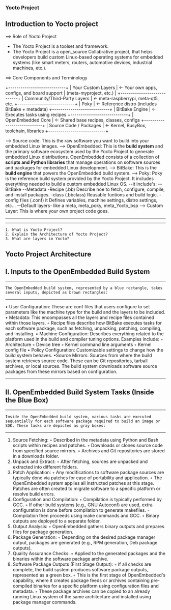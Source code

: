 ### Yocto Project ###

## Introduction to Yocto project

==> Role of Yocto Project
- The Yocto Project is a toolset and framework.
- The Yocto Project is a open_source Collabrative project, that helps developers build custom Linux-based operating systems for embedded systems (like smart meters, routers, automotive devices, industrial machines, etc.).

==> Core Components and Terminology

+----------------------------+
|   Your Custom Layers       |  ← Your own apps, configs, and board support
|   (meta-myproject, etc.)   |
+----------------------------+
| Community/Third-Party Layers | ← meta-raspberrypi, meta-qt5, etc.
+----------------------------+
|           Poky             |  ← Reference distro (includes BitBake + metadata)
+----------------------------+
|       BitBake Engine       |  ← Executes tasks using recipes
+----------------------------+
|     OpenEmbedded Core      |  ← Shared base recipes, classes, configs
+----------------------------+
|   Source Code / Packages   |  ← Kernel, BusyBox, toolchain, libraries
+----------------------------+

--> Source code: This is the raw software you want to build into your embedded Linux images.
--> OpenEmbedded: This is the **build system** and the primary software ecosystem used by the Yocto Project to generate embedded Linux distributions.
OpenEmbedded consists of a collection of **scripts and Python libraries** that manage operations on software sources and packages for embedded Linux development.
--> BitBake: This is the **build engine** that powers the OpenEmbedded build system.
--> Poky: Poky is the reference build system provided by the Yocto Project. It includes everything needed to build a custom embedded Linux OS.
  --it include's:
        --BitBake
        --Metadata
            -Recipe (.bb) Describe hoe to fetch, configure, compile, and install packages.
            -class (.bbclass) Reusable funtions and build logic.
            -config files (.conf) it Defines variables, machine settings, distro settings, etc...
        --Default layers- like a meta, meta_poky, meta_Yocto_bsp 
--> Custom Layer: This is where your own project code goes.

---
---
    1. What is Yocto Project?
    2. Explain the Architecture of Yocto Project?
    3. What are layers in Yocto?
    

## Yocto Project Architecture

I. Inputs to the OpenEmbedded Build System
---
---
    The OpenEmbedded build system, represented by a blue rectangle, takes several inputs, depicted as brown rectangles:
---
• User Configuration: These are conf files that users configure to set parameters like the machine type for the build and the layers to be included.
• Metadata: This encompasses all the layers and recipe files contained within those layers.
◦ Recipe files describe how BitBake executes tasks for each software package, such as fetching, unpacking, patching, compiling, and installing.
• Machine Configuration: Describes everything related to the platform used in the build and compiler tuning options. Examples include:
          ◦ Architecture
          ◦ Device tree
          ◦ Kernel command line arguments
          ◦ Kernel config file
• Policy Configuration: Customizable settings to change how the build system behaves.
•Source Mirrors: Sources from where the build system retrieves source code. These can be Git repositories, tarball archives, or local sources. The build system downloads software source packages from these mirrors based on configuration.

--------------------------------------------------------------------------------

II. OpenEmbedded Build System Tasks (Inside the Blue Box)
---
---
    Inside the OpenEmbedded build system, various tasks are executed sequentially for each software package required to build an image or SDK. These tasks are depicted as gray boxes:
---
1. Source Fetching:
      ◦ Described in the metadata using Python and Bash scripts within recipes and patches.
      ◦ Downloads or clones source code from specified source mirrors.
      ◦ Archives and Git repositories are stored in a downloads folder.
2. Unpack and Extract:
      ◦ After fetching, sources are unpacked and extracted into different folders.
3. Patch Application:
      ◦ Any modifications to software package sources are typically done via patches for ease of portability and application.
      ◦ The OpenEmbedded system applies all instructed patches at this stage. Patches are often created to migrate software to a specific platform or resolve build errors.
4. Configuration and Compilation:
      ◦ Compilation is typically performed by GCC.
      ◦ If other build systems (e.g., GNU Autoconf) are used, extra configuration is done before compilation to generate makefiles.
      ◦ Compilation then proceeds using make commands and GCC.
      ◦ Binary outputs are deployed to a separate folder.
5. Output Analysis:
      ◦ OpenEmbedded gathers binary outputs and prepares files for package generation.
6. Package Generation:
      ◦ Depending on the desired package manager output, packages are generated (e.g., RPM generation, Deb package outputs).
7. Quality Assurance Checks:
      ◦ Applied to the generated packages and the binaries within the software package archive.
8. Software Package Outputs (First Stage Output):
      ◦ If all checks are complete, the build system produces software package outputs, represented as a green box.
      ◦ This is the first stage of OpenEmbedded's capability, where it creates package feeds or archives containing pre-compiled binaries for a specific platform using configuration files and metadata.
      ◦ These package archives can be copied to an already running Linux system of the same architecture and installed using package manager commands.














